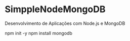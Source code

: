 # SimppleNodeMongoDB
Desenvolvimento de Aplicações com Node.js e MongoDB

npm init -y
npm install mongodb